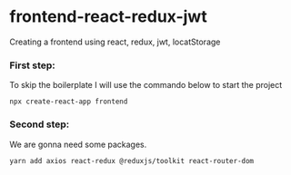 # frontend-react-redux-jwt
Creating a frontend using react, redux, jwt, locatStorage
### First step: 
To skip the boilerplate I will use the commando below to start the project
    
    npx create-react-app frontend
   
### Second step:
We are gonna need some packages.

    yarn add axios react-redux @reduxjs/toolkit react-router-dom
